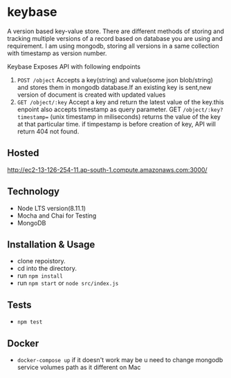 # keybase

A version based key-value store. There are different methods of storing and tracking multiple versions of a record based on database you are using and requirement.
I am using mongodb, storing all versions in a same collection with timestamp as version number. 

Keybase Exposes API with following endpoints
 
 1. ```POST /object```  Accepts a key(string) and value(some json blob/string) and stores them in mongodb database.If an existing key is sent,new version of document is created with updated values
 1. ```GET /object/:key``` Accept a key and return the latest value of the key.this enpoint also accepts timestamp as query parameter. GET ```/object/:key?timestamp=``` (unix timestamp in miliseconds) returns the value of the key at that particular time. if timpestamp is before creation of key, API will return 404 not found. 
## Hosted

   http://ec2-13-126-254-11.ap-south-1.compute.amazonaws.com:3000/

## Technology

* Node LTS version(8.11.1)
* Mocha and Chai for Testing
* MongoDB

## Installation & Usage

- clone repoistory.
- cd into the directory.
- run `npm install`
- run `npm start` or `node src/index.js`

## Tests

-  `npm test`

## Docker 
- `docker-compose up`
if it doesn't work may be u  need to change mongodb service volumes path as it different on Mac


